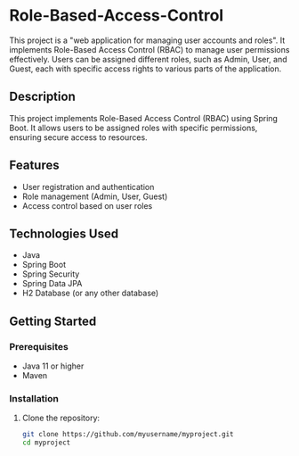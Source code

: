 # Role-Based-Access-Control
This project is a "web application for managing user accounts and roles". It implements Role-Based Access Control (RBAC) to manage user permissions effectively. Users can be assigned different roles, such as Admin, User, and Guest, each with specific access rights to various parts of the application.

## Description
This project implements Role-Based Access Control (RBAC) using Spring Boot. It allows users to be assigned roles with specific permissions, ensuring secure access to resources.

## Features
- User registration and authentication
- Role management (Admin, User, Guest)
- Access control based on user roles

## Technologies Used
- Java
- Spring Boot
- Spring Security
- Spring Data JPA
- H2 Database (or any other database)

## Getting Started

### Prerequisites
- Java 11 or higher
- Maven

### Installation
1. Clone the repository:
   ```bash
   git clone https://github.com/myusername/myproject.git
   cd myproject

